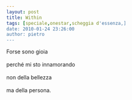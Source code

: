 ```yaml
---
layout: post
title: Within
tags: [speciale,onestar,scheggia d'essenza,]
date: 2010-01-24 23:26:00
author: pietro
---
```

Forse sono gioia<br/><br/>perché mi sto innamorando<br/><br/>non della bellezza<br/><br/>ma della persona.<br/>
